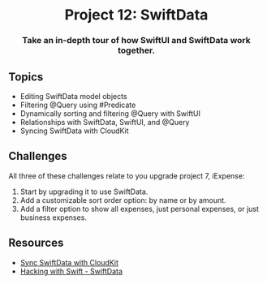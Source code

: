 <div align="center">
  <h1>Project 12: SwiftData</h1>
  <h3>Take an in-depth tour of how SwiftUI and SwiftData work together.</h3>
</div>

## Topics

 - Editing SwiftData model objects
 - Filtering @Query using #Predicate
 - Dynamically sorting and filtering @Query with SwiftUI
 - Relationships with SwiftData, SwiftUI, and @Query
 - Syncing SwiftData with CloudKit

##  Challenges
All three of these challenges relate to you upgrade project 7, iExpense:
1. Start by upgrading it to use SwiftData.
2. Add a customizable sort order option: by name or by amount.
3. Add a filter option to show all expenses, just personal expenses, or just business expenses.

## Resources
- [Sync SwiftData with CloudKit](https://www.hackingwithswift.com/books/ios-swiftui/syncing-swiftdata-with-cloudkit)
- [Hacking with Swift - SwiftData](https://www.hackingwithswift.com/books/ios-swiftui/swiftdata-wrap-up)
